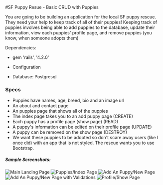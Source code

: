 #SF Puppy Resue - Basic CRUD with Puppies

You are going to be building an application for the local SF puppy rescue.  They need your help to keep track of all of their puppies!  Keeping track of puppies involves being able to add puppies to the database, update their information, view each puppies' profile page, and remove puppies (you know, when someone adopts them)

Dependencies:

* gem 'rails', '4.2.0'

* Configuration

* Database: Postgresql

### Specs

* Puppies have names, age, breed, bio and an image url
* An about and contact page
* An puppies page that shows all of the puppies
* The index page takes you to an add puppy page (CREATE)
* Each puppy has a profile page (show page) (READ)
* A puppy's information can be edited on their profile page (UPDATE)
* A puppy can be removed on the show page (DESTROY)
* We want these puppies to be adopted so don't scare away users (like I once did) with an app that is not styled.  The rescue wants you to use Bootstrap.

##### Sample Screenshots:

![Main Landing Page](http://i.imgur.com/HPckOGe.png)
![Puppies/Index Page](http://i.imgur.com/vtWAlDu.png)
![Add An Puppy/New Page](http://i.imgur.com/peyQvt7.png)
![Add An Puppy/New Page with Validations](http://i.imgur.com/E6bdgAc.png)
![Profile/Show Page](http://i.imgur.com/kRPc5ab.png)
